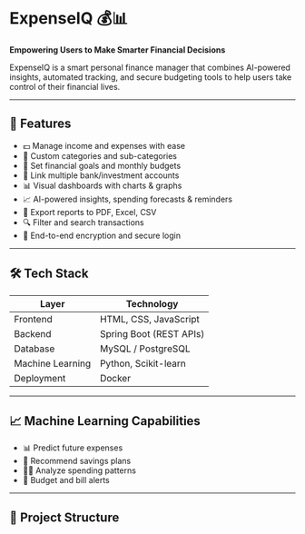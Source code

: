 # ExpenseIQ 💰📊

**Empowering Users to Make Smarter Financial Decisions**

ExpenseIQ is a smart personal finance manager that combines AI-powered insights, automated tracking, and secure budgeting tools to help users take control of their financial lives.

---

## 🚀 Features

- 💵 Manage income and expenses with ease
- 📁 Custom categories and sub-categories
- 🎯 Set financial goals and monthly budgets
- 🔗 Link multiple bank/investment accounts
- 📊 Visual dashboards with charts & graphs
- 📈 AI-powered insights, spending forecasts & reminders
- 📁 Export reports to PDF, Excel, CSV
- 🔍 Filter and search transactions
- 🔐 End-to-end encryption and secure login

---

## 🛠️ Tech Stack

| Layer       | Technology           |
|------------|----------------------|
| Frontend   | HTML, CSS, JavaScript |
| Backend    | Spring Boot (REST APIs) |
| Database   | MySQL / PostgreSQL   |
| Machine Learning | Python, Scikit-learn |
| Deployment | Docker               |

---

## 📈 Machine Learning Capabilities

- 📊 Predict future expenses
- 🧠 Recommend savings plans
- 🕵️‍♀️ Analyze spending patterns
- 🔔 Budget and bill alerts

---

## 📂 Project Structure

